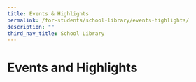 ```yaml
---
title: Events & Highlights
permalink: /for-students/school-library/events-highlights/
description: ""
third_nav_title: School Library
---
```

# **Events and Highlights**

